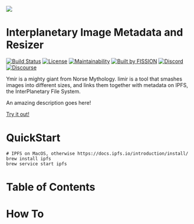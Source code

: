 ![](https://github.com/fission-suite/PROJECTNAME/raw/master/assets/logo.png?sanitize=true)

# Interplanetary Image Metadata and Resizer

[![Build Status](https://travis-ci.org/fission-suite/PROJECTNAME.svg?branch=master)](https://travis-ci.org/fission-suite/PROJECTNAME)
[![License](https://img.shields.io/badge/License-Apache%202.0-blue.svg)](https://github.com/fission-suite/blob/master/LICENSE)
[![Maintainability](https://api.codeclimate.com/v1/badges/44fb6a8a0cfd88bc41ef/maintainability)](https://codeclimate.com/github/fission-suite/PROJECTNAME/maintainability)
[![Built by FISSION](https://img.shields.io/badge/⌘-Built_by_FISSION-purple.svg)](https://fission.codes)
[![Discord](https://img.shields.io/discord/478735028319158273.svg)](https://discord.gg/zAQBDEq)
[![Discourse](https://img.shields.io/discourse/https/talk.fission.codes/topics)](https://talk.fission.codes)

Ymir is a mighty giant from Norse Mythology. Iimir is a tool that smashes images into different sizes, and links them together with metadata on IPFS, the InterPlanetary File System.

An amazing description goes here!

[Try it out!](https://linktoalivedemo.example.com)

# QuickStart

```shell
# IPFS on MacOS, otherwise https://docs.ipfs.io/introduction/install/
brew install ipfs
brew service start ipfs
```

# Table of Contents

# How To
